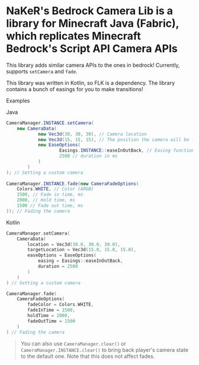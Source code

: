 # NaKeR's Bedrock Camera Lib is a library for Minecraft Java (Fabric), which replicates Minecraft Bedrock's Script API Camera APIs
This library adds similar camera APIs to the ones in bedrock!
Currently, supports `setCamera` and `fade`.

This library was written in Kotlin, so FLK is a dependency.
The library contains a bunch of easings for you to make transitions!

Examples

Java
```java
CameraManager.INSTANCE.setCamera(
    new CameraData(
            new Vec3d(30, 30, 30), // Camera location
            new Vec3d(15, 15, 15), // The position the camera will be looking at
            new EaseOptions(
                    Easings.INSTANCE::easeInOutBack, // Easing function for the transition
                    2500 // duration in ms
            )
        )
); // Setting a custom camera
                
CameraManager.INSTANCE.fade(new CameraFadeOptions(
    Colors.WHITE, // Color (ARGB)
    1500, // Fade in time, ms
    2000, // Hold time, ms
    1500 // Fade out time, ms
)); // Fading the camera
```

Kotlin
```kotlin
CameraManager.setCamera(
	CameraData(
        location = Vec3d(30.0, 30.0, 30.0),
        targetLocation = Vec3d(15.0, 15.0, 15.0),
        easeOptions = EaseOptions(
            easing = Easings::easeInOutBack,
            duration = 2500
        )
    )
) // Setting a custom camera

CameraManager.fade(
    CameraFadeOptions(
        fadeColor = Colors.WHITE,
        fadeInTime = 1500,
        holdTime = 2000,
        fadeOutTime = 1500
    )
) // Fading the camera
```

> You can also use `CameraManager.clear()` or `CameraManager.INSTANCE.clear()` to bring back player's camera state to the default one. Note that this does not affect fades.